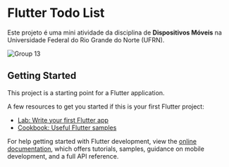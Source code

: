 # Flutter Todo List

Este projeto é uma mini atividade da disciplina de **Dispositivos Móveis** na Universidade Federal do Rio Grande do Norte (UFRN).

![Group 13](https://github.com/user-attachments/assets/7ab9f9d5-af7d-4706-81c7-ec259b29188e)


## Getting Started

This project is a starting point for a Flutter application.

A few resources to get you started if this is your first Flutter project:

- [Lab: Write your first Flutter app](https://docs.flutter.dev/get-started/codelab)
- [Cookbook: Useful Flutter samples](https://docs.flutter.dev/cookbook)

For help getting started with Flutter development, view the
[online documentation](https://docs.flutter.dev/), which offers tutorials,
samples, guidance on mobile development, and a full API reference.

